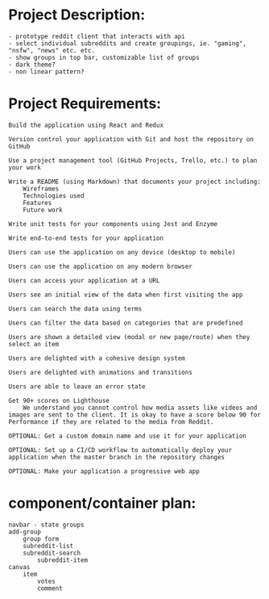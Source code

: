# Project Description:
    - prototype reddit client that interacts with api
    - select individual subreddits and create groupings, ie. "gaming", "nsfw", "news" etc. etc.
    - show groups in top bar, customizable list of groups
    - dark theme?
    - non linear pattern?

# Project Requirements:

    Build the application using React and Redux

    Version control your application with Git and host the repository on GitHub

    Use a project management tool (GitHub Projects, Trello, etc.) to plan your work

    Write a README (using Markdown) that documents your project including:
        Wireframes
        Technologies used
        Features
        Future work

    Write unit tests for your components using Jest and Enzyme

    Write end-to-end tests for your application

    Users can use the application on any device (desktop to mobile)

    Users can use the application on any modern browser

    Users can access your application at a URL

    Users see an initial view of the data when first visiting the app

    Users can search the data using terms

    Users can filter the data based on categories that are predefined

    Users are shown a detailed view (modal or new page/route) when they select an item

    Users are delighted with a cohesive design system

    Users are delighted with animations and transitions

    Users are able to leave an error state

    Get 90+ scores on Lighthouse
        We understand you cannot control how media assets like videos and images are sent to the client. It is okay to have a score below 90 for Performance if they are related to the media from Reddit.

    OPTIONAL: Get a custom domain name and use it for your application

    OPTIONAL: Set up a CI/CD workflow to automatically deploy your application when the master branch in the repository changes

    OPTIONAL: Make your application a progressive web app

# component/container plan:
    navbar - state groups
    add-group
        group form
        subreddit-list
        subreddit-search
            subreddit-item
    canvas
        item
            votes
            comment
